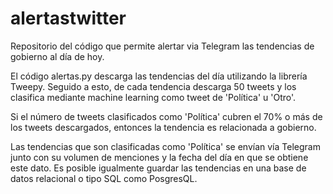 # alertastwitter
Repositorio del código que permite alertar via Telegram las tendencias de gobierno al día de hoy.

El código alertas.py descarga las tendencias del día utilizando la librería Tweepy. Seguido a esto, de cada tendencia descarga 50 tweets y los clasifica mediante machine learning como tweet de 'Política' u 'Otro'.

Si el número de tweets clasificados como 'Política' cubren el 70% o más de los tweets descargados, entonces la tendencia es relacionada a gobierno.

Las tendencias que son clasificadas como 'Política' se envían vía Telegram junto con su volumen de menciones y la fecha del día en que se obtiene este dato. Es posible igualmente guardar las tendencias en una base de datos relacional o tipo SQL como PosgresQL.
